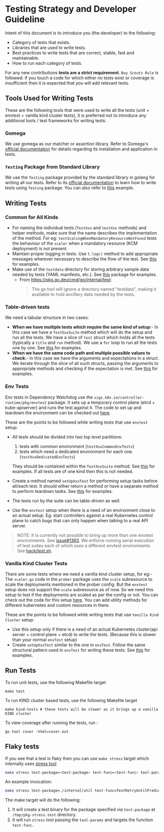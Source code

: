 
# Testing Strategy and Developer Guideline

Intent of this document is to introduce you (the developer) to the following:
* Category of tests that exists.
* Libraries that are used to write tests.
* Best practices to write tests that are correct, stable, fast and maintainable.
* How to run each category of tests.

For any new contributions **tests are a strict requirement**. `Boy Scouts Rule` is followed: If you touch a code for which either no tests exist or coverage is insufficient then it is expected that you will add relevant tests. 

## Tools Used for Writing Tests

These are the following tools that were used to write all the tests (unit + envtest + vanilla kind cluster tests), it is preferred not to introduce any additional tools / test frameworks for writing tests:

### Gomega

We use gomega as our matcher or assertion library. Refer to Gomega's [official documentation](https://onsi.github.io/gomega/) for details regarding its installation and application in tests.

### `Testing` Package from Standard Library

We use the `Testing` package provided by the standard library in golang for writing all our tests. Refer to its [official documentation](https://pkg.go.dev/testing) to learn how to write tests using `Testing` package. You can also refer to [this](https://go.dev/doc/tutorial/add-a-test) example.

## Writing Tests

### Common for All Kinds
- For naming the individual tests (`TestXxx` and `testXxx` methods) and helper methods, make sure that the name describes the implementation of the method. For eg: `testScalingWhenMandatoryResourceNotFound` tests the behaviour of the `scaler` when a mandatory resource (KCM deployment) is not present.
- Maintain proper logging in tests. Use `t.log()` method to add appropriate messages wherever necessary to describe the flow of the test. See [this](../../controllers/endpoints_controller_test.go) for examples.
- Make use of the `testdata` directory for storing arbitrary sample data needed by tests (YAML manifests, etc.). See [this](../../controllers) package for examples.
  - From https://pkg.go.dev/cmd/go/internal/test:
    > The go tool will ignore a directory named "testdata", making it available to hold ancillary data needed by the tests.

### Table-driven tests
We need a tabular structure in two cases:

- **When we have multiple tests which require the same kind of setup**:- In this case we have a `TestXxxSuite` method which will do the setup and run all the tests. We have a slice of `test` struct which holds all the tests (typically a `title` and `run` method). We use a `for` loop to run all the tests one by one. See [this](../../controllers/cluster_controller_test.go) for examples.
- **When we have the same code path and multiple possible values to check**:- In this case we have the arguments and expectations in a struct. We iterate through the slice of all such structs, passing the arguments to appropriate methods and checking if the expectation is met. See [this](../../internal/prober/scaler_test.go) for examples.

### Env Tests
Env tests in Dependency Watchdog use the `sigs.k8s.io/controller-runtime/pkg/envtest` package. It sets up a temporary control plane (etcd + kube-apiserver) and runs the test against it. The code to set up and teardown the environment can be checked out [here](../../internal/test/testenv.go).

These are the points to be followed while writing tests that use `envtest` setup:
- All tests should be divided into two top level partitions:
  1. tests with common environment (`testXxxCommonEnvTests`) 
  2. tests which need a dedicated environment for each one. (`testXxxDedicatedEnvTests`)
  
  They should be contained within the `TestXxxSuite` method. See [this](../../controllers/cluster_controller_test.go) for examples. If all tests are of one kind then this is not needed.
- Create a method named `setUpXxxTest` for performing setup tasks before all/each test. It should either return a method or have a separate method to perform teardown tasks. See [this](../../controllers/cluster_controller_test.go) for examples.
- The tests run by the suite can be table-driven as well.
- Use the `envtest` setup when there is a need of an environment close to an actual setup. Eg: start controllers against a real Kubernetes control plane to catch bugs that can only happen when talking to a real API server.

> NOTE: It is currently not possible to bring up more than one envtest environments. See [issue#1363](https://github.com/kubernetes-sigs/controller-runtime/issues/1363). We enforce running serial execution of test suites each of which uses a different envtest environments. See [hack/test.sh](../../hack/test.sh).

### Vanilla Kind Cluster Tests
There are some tests where we need a vanilla kind cluster setup, for eg:- The `scaler.go` code in the `prober` package uses the `scale` subresource to scale the deployments mentioned in the prober config. But the `envtest` setup does not support the `scale` subresource as of now. So we need this setup to test if the deployments are scaled as per the config or not.
You can check out the code for this setup [here](../../internal/test/kind.go). You can add utility methods for different kubernetes and custom resources in there.

These are the points to be followed while writing tests that use `Vanilla Kind Cluster` setup:

- Use this setup only if there is a need of an actual Kubernetes cluster(api server + control plane + etcd) to write the tests. (Because this is slower than your normal `envTest` setup)
- Create `setUpXxxTest` similar to the one in `envTest`. Follow the same structural pattern used in `envTest` for writing these tests. See [this](../../internal/prober/scaler_test.go) for examples.


## Run Tests

To run unit tests, use the following Makefile target
```shell
make test
```
To run KIND cluster based tests, use the following Makefile target
```shell
make kind-tests # these tests will be slower as it brings up a vanilla KIND cluster
```
To view coverage after running the tests, run :
```shell
go tool cover -html=cover.out
```
## Flaky tests

If you see that a test is flaky then you can use `make stress` target which internally uses [stress tool](https://pkg.go.dev/golang.org/x/tools/cmd/stress)
```bash
make stress test-package=<test-package> test-func=<test-func> tool-params="<tool-params>"
```
An example invocation:
```bash
make stress test-package=./internal/util test-func=TestRetryUntilPredicateWithBackgroundContext tool-params="-p 10"
```
The make target will do the following:
1. It will create a test binary for the package specified via `test-package` at `/tmp/pkg-stress.test` directory.
2. It will run `stress` tool passing the `tool-params` and targets the function `test-func`.